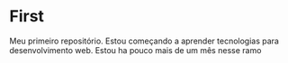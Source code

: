 # First
Meu primeiro repositório.
Estou começando a aprender tecnologias para desenvolvimento web. Estou ha pouco mais de um mês nesse ramo
